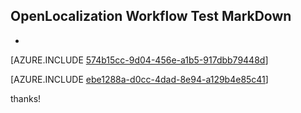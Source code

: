 ## OpenLocalization Workflow Test MarkDown
* 

[AZURE.INCLUDE [574b15cc-9d04-456e-a1b5-917dbb79448d](calleeMd1.md)]



[AZURE.INCLUDE [ebe1288a-d0cc-4dad-8e94-a129b4e85c41](calleeMd2.md)]

 
thanks!